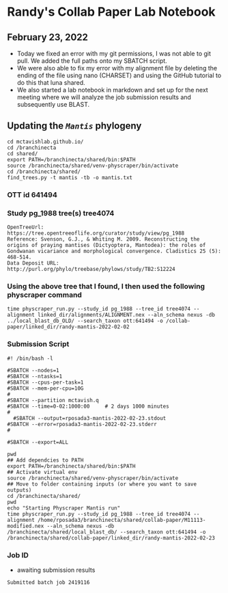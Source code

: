 # Randy's Collab Paper Lab Notebook

## February 23, 2022

- Today we fixed an error with my git permissions, I was not able to git pull. We added the full paths onto my SBATCH script.
- We were also able to fix my error with my alignment file by deleting the ending of the file using nano (CHARSET) and using the GitHub tutorial to do this that luna shared.
- We also started a lab notebook in markdown and set up for the next meeting where we will analyze the job submission results and subsequently use BLAST.

## Updating the _`Mantis`_ phylogeny

```
cd mctavishlab.github.io/
cd /branchinecta
cd shared/
export PATH=/branchinecta/shared/bin:$PATH
source /branchinecta/shared/venv-physcraper/bin/activate
cd /branchinecta/shared/
find_trees.py -t mantis -tb -o mantis.txt
```
### OTT id 641494

### Study pg_1988 tree(s) tree4074

```
OpenTreeUrl: https://tree.opentreeoflife.org/curator/study/view/pg_1988
Reference: Svenson, G.J., & Whiting M. 2009. Reconstructing the origins of praying mantises (Dictyoptera, Mantodea): the roles of Gondwanan vicariance and morphological convergence. Cladistics 25 (5): 468-514.
Data Deposit URL: http://purl.org/phylo/treebase/phylows/study/TB2:S12224
``` 
### Using the above tree that I found, I then used the following physcraper command

```
time physcraper_run.py --study_id pg_1988 --tree_id tree4074 --alignment linked_dir/alignments/ALIGNMENT.nex --aln_schema nexus -db ../local_blast_db_OLD/ --search_taxon ott:641494 -o /collab-paper/linked_dir/randy-mantis-2022-02-02
```
### Submission Script

```
#! /bin/bash -l

#SBATCH --nodes=1
#SBATCH --ntasks=1
#SBATCH --cpus-per-task=1
#SBATCH --mem-per-cpu=10G
#
#SBATCH --partition mctavish.q
#SBATCH --time=0-02:1000:00     # 2 days 1000 minutes
#
  #SBATCH --output=rposada3-mantis-2022-02-23.stdout
#SBATCH --error=rposada3-mantis-2022-02-23.stderr
#

#SBATCH --export=ALL

pwd
## Add dependcies to PATH
export PATH=/branchinecta/shared/bin:$PATH
## Activate virtual env
source /branchinecta/shared/venv-physcraper/bin/activate
## Move to folder containing inputs (or where you want to save outputs)
cd /branchinecta/shared/
pwd
echo "Starting Physcraper Mantis run"
time physcraper_run.py --study_id pg_1988 --tree_id tree4074 --alignment /home/rposada3/branchinecta/shared/collab-paper/M11113-modified.nex --aln_schema nexus -db /branchinecta/shared/local_blast_db/ --search_taxon ott:641494 -o /branchinecta/shared/collab-paper/linked_dir/randy-mantis-2022-02-23
```
### Job ID

- awaiting submission results
```
Submitted batch job 2419116
```
